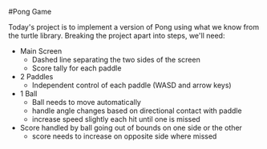 #Pong Game

Today's project is to implement a version of Pong using what we know from the turtle library.
Breaking the project apart into steps, we'll need:

* Main Screen
  * Dashed line separating the two sides of the screen
  * Score tally for each paddle
* 2 Paddles
  * Independent control of each paddle (WASD and arrow keys)
* 1 Ball
  * Ball needs to move automatically
  * handle angle changes based on directional contact with paddle
  * increase speed slightly each hit until one is missed
* Score handled by ball going out of bounds on one side or the other
  * score needs to increase on opposite side where missed
